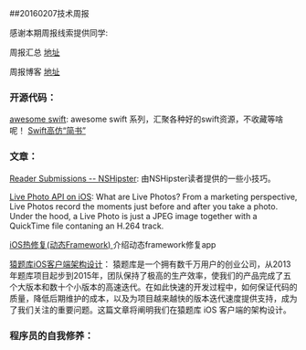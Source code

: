 
##20160207技术周报

感谢本期周报线索提供同学: 

周报汇总 [地址](https://github.com/BaiduHiDeviOS/iOS-Tech-Weekly)

周报博客 [地址](http://baiduhidevios.github.io/)

### 开源代码：
[awesome swift](https://github.com/matteocrippa/awesome-swift): awesome swift 系列，汇聚各种好的swift资源，不收藏等啥呢！
[Swift高仿“简书”](https://github.com/Wl201314/MJianshu)

### 文章：

[Reader Submissions -- NSHipster](http://nshipster.com/new-years-2016/):  由NSHipster读者提供的一些小技巧。

[Live Photo API on iOS](http://writings/live-photo-ios-api-overview/): What are Live Photos? From a marketing perspective, Live Photos record the moments just before and after you take a photo. Under the hood, a Live Photo is just a JPEG image together with a QuickTime file contaning an H.264 track.

[iOS热修复(动态Framework) ](http://www.finalshares.com/read-6951)介绍动态framework修复app

[猿题库iOS客户端架构设计](http://gracelancy.com/blog/2016/01/06/ape-ios-arch-design/)： 猿题库是一个拥有数千万用户的创业公司，从2013年题库项目起步到2015年，团队保持了极高的生产效率，使我们的产品完成了五个大版本和数十个小版本的高速迭代。在如此快速的开发过程中，如何保证代码的质量，降低后期维护的成本，以及为项目越来越快的版本迭代速度提供支持，成为了我们关注的重要问题。这篇文章将阐明我们在猿题库 iOS 客户端的架构设计。

### 程序员的自我修养：
